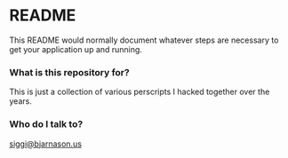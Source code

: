 # README #

This README would normally document whatever steps are necessary to get your application up and running.

### What is this repository for? ###

This is just a collection of various perscripts I hacked together over the years.

### Who do I talk to? ###

siggi@bjarnason.us